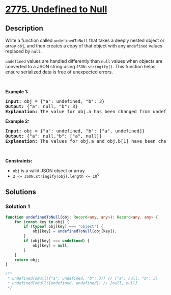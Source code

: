 # [2775. Undefined to Null](https://leetcode.com/problems/undefined-to-null)


## Description

<p>Write a function called <code>undefinedToNull</code> that takes a&nbsp;deeply nested object or array&nbsp;<code>obj</code>, and then creates a copy of that object with any <code>undefined</code> values replaced by <code>null</code>.</p>

<p><code>undefined</code> values are handled differently than <code>null</code> values when objects are converted to a JSON string using <code>JSON.stringify()</code>. This function helps ensure serialized data is free of unexpected errors.</p>

<p>&nbsp;</p>
<p><strong class="example">Example 1:</strong></p>

<pre>
<strong>Input:</strong> obj = {&quot;a&quot;: undefined, &quot;b&quot;: 3}
<strong>Output:</strong> {&quot;a&quot;: null, &quot;b&quot;: 3}
<strong>Explanation:</strong> The value for obj.a has been changed from undefined to null
</pre>

<p><strong class="example">Example 2:</strong></p>

<pre>
<strong>Input:</strong> obj = {&quot;a&quot;: undefined, &quot;b&quot;: [&quot;a&quot;, undefined]}
<strong>Output:</strong> {&quot;a&quot;: null,&quot;b&quot;: [&quot;a&quot;, null]}
<strong>Explanation:</strong> The values for obj.a and obj.b[1] have been changed from undefined to null
</pre>

<p>&nbsp;</p>
<p><strong>Constraints:</strong></p>

<ul>
	<li><code>obj</code> is a valid JSON object or array</li>
	<li><code>2 &lt;= JSON.stringify(obj).length &lt;= 10<sup>5</sup></code></li>
</ul>

## Solutions

### Solution 1

<!-- tabs:start -->

```ts
function undefinedToNull(obj: Record<any, any>): Record<any, any> {
    for (const key in obj) {
        if (typeof obj[key] === 'object') {
            obj[key] = undefinedToNull(obj[key]);
        }
        if (obj[key] === undefined) {
            obj[key] = null;
        }
    }
    return obj;
}

/**
 * undefinedToNull({"a": undefined, "b": 3}) // {"a": null, "b": 3}
 * undefinedToNull([undefined, undefined]) // [null, null]
 */
```

<!-- tabs:end -->

<!-- end -->

